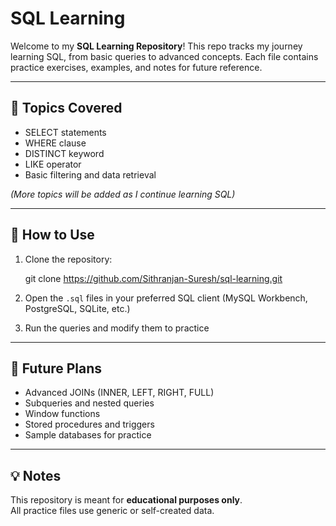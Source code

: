 # SQL Learning

Welcome to my **SQL Learning Repository**! This repo tracks my journey learning SQL, from basic queries to advanced concepts. Each file contains practice exercises, examples, and notes for future reference.

---

## 📝 Topics Covered

- SELECT statements  
- WHERE clause  
- DISTINCT keyword  
- LIKE operator  
- Basic filtering and data retrieval  

*(More topics will be added as I continue learning SQL)*

---

## 🚀 How to Use

1. Clone the repository:

   git clone https://github.com/Sithranjan-Suresh/sql-learning.git

2. Open the `.sql` files in your preferred SQL client (MySQL Workbench, PostgreSQL, SQLite, etc.)  
3. Run the queries and modify them to practice  

---

## 🔗 Future Plans

- Advanced JOINs (INNER, LEFT, RIGHT, FULL)  
- Subqueries and nested queries  
- Window functions  
- Stored procedures and triggers  
- Sample databases for practice  

---

## 💡 Notes

This repository is meant for **educational purposes only**.  
All practice files use generic or self-created data.
